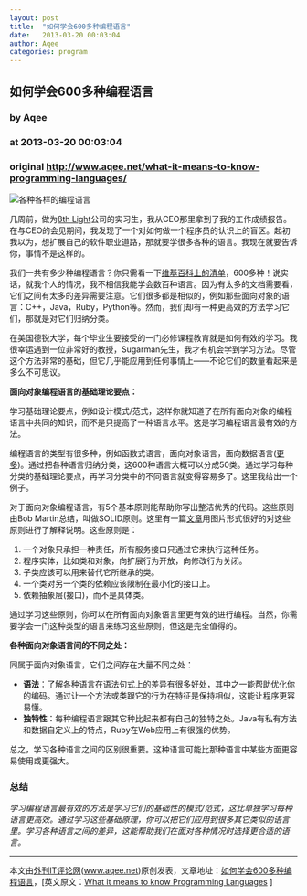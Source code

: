 ```yaml
---
layout: post
title:  "如何学会600多种编程语言"
date:   2013-03-20 00:03:04
author: Aqee
categories: program
---
```


## 如何学会600多种编程语言
### by Aqee
### at 2013-03-20 00:03:04
### original <http://www.aqee.net/what-it-means-to-know-programming-languages/>

<img src="http://ittopic.gotoip1.com/qee/wordpress/wp-content/uploads/2013/03/programming-languages-1-620x350.jpg" alt="各种各样的编程语言"><br><p>几周前，做为<a href="http://www.8thlight.com/">8th Light</a>公司的实习生，我从CEO那里拿到了我的工作成绩报告。在与CEO的会见期间，我发现了一个对如何做一个程序员的认识上的盲区。起初我以为，想扩展自己的软件职业道路，那就要学很多各种的语言。我现在就要告诉你，事情不是这样的。</p>
<p>我们一共有多少种编程语言？你只需看一下<a href="http://en.wikipedia.org/wiki/List_of_programming_languages">维基百科上的清单</a>，600多种！说实话，就我个人的情况，我不相信我能学会数百种语言。因为有太多的文档需要看，它们之间有太多的差异需要注意。它们很多都是相似的，例如那些面向对象的语言：C++，Java，Ruby，Python等。然而，我们却有一种更高效的方法学习它们，那就是对它们归纳分类。</p>
<p>在美国德锐大学，每个毕业生要接受的一门必修课程教育就是如何有效的学习。我很幸运遇到一位非常好的教授，Sugarman先生，我才有机会学到学习方法。尽管这个方法非常的基础，但它几乎能应用到任何事情上——不论它们的数量看起来是多么不可思议。</p>
<p><strong>面向对象编程语言的基础理论要点：</strong></p>
<p>学习基础理论要点，例如设计模式/范式，这样你就知道了在所有面向对象的编程语言中共同的知识，而不是只提高了一种语言水平。这是学习编程语言最有效的方法。</p>
<p>编程语言的类型有很多种，例如函数式语言，面向对象语言，面向数据语言(<a href="http://en.wikipedia.org/wiki/List_of_programming_languages_by_type">更多</a>)。通过把各种语言归纳分类，这600种语言大概可以分成50类。通过学习每种分类的基础理论要点，再学习分类中的不同语言就变得容易多了。这里我给出一个例子。</p>
<p>对于面向对象编程语言，有5个基本原则能帮助你写出整洁优秀的代码。这些原则由Bob Martin总结，叫做SOLID原则。这里有一篇<a href="http://www.aqee.net/solid-development-principles-in-motivational-pictures/">文章</a>用图片形式很好的对这些原则进行了解释说明。这些原则是：</p>
<ol>
<li>一个对象只承担一种责任，所有服务接口只通过它来执行这种任务。</li>
<li>程序实体，比如类和对象，向扩展行为开放，向修改行为关闭。</li>
<li>子类应该可以用来替代它所继承的类。</li>
<li>一个类对另一个类的依赖应该限制在最小化的接口上。</li>
<li>依赖抽象层(接口)，而不是具体类。</li>
</ol>
<p>通过学习这些原则，你可以在所有面向对象语言里更有效的进行编程。当然，你需要学会一门这种类型的语言来练习这些原则，但这是完全值得的。</p>
<p><strong>各种面向对象语言间的不同之处：</strong></p>
<p>同属于面向对象语言，它们之间存在大量不同之处：</p>
<ul>
<li><strong>语法</strong>：了解各种语言在语法句式上的差异有很多好处，其中之一能帮助优化你的编码。通过让一个方法或类跟它的行为在特征是保持相似，这能让程序更容易懂。</li>
<li><strong>独特性</strong>：每种编程语言跟其它种比起来都有自己的独特之处。Java有私有方法和数据自定义上的特点，Ruby在Web应用上有很强的优势。</li>
</ul>
<p>总之，学习各种语言之间的区别很重要。这种语言可能比那种语言中某些方面更容易使用或更强大。</p>
<h3>总结</h3>
<p><em>学习编程语言最有效的方法是学习它们的基础性的模式/范式，这比单独学习每种语言更高效。通过学习这些基础原理，你可以把它们应用到很多其它类似的语言里。学习各种语言之间的差异，这能帮助我们在面对各种情况时选择更合适的语言。</em></p>
<hr>本文由<a href="http://www.aqee.net">外刊IT评论网</a>(<a href="http://www.aqee.net">www.aqee.net</a>)原创发表，文章地址：<a href="http://www.aqee.net/what-it-means-to-know-programming-languages/">如何学会600多种编程语言</a>，[英文原文：<a href="http://www.takadevelop.com/2013/02/05/what-it-means-to-know-programming-languages/">What it means to know Programming Languages</a> ]<br><br><br><br><br><br><br><br><img src="http://www1.feedsky.com/t1/723979191/aqee-net/feedsky/s.gif?r=http://www.aqee.net/what-it-means-to-know-programming-languages/" border="0" height="0" width="0">